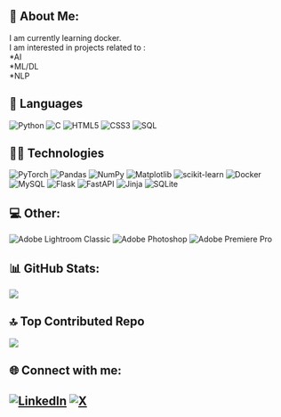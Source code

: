 
## 💫 About Me:
I am currently learning docker.<br>I am interested  in projects related to :<br>*AI<br>*ML/DL<br>*NLP


## 📖 Languages

![Python](https://img.shields.io/badge/-Python-000?&logo=Python)
![C](https://img.shields.io/badge/-C-000?&logo=C)
![HTML5](https://img.shields.io/badge/-html5-000?&logo=html5&logoColor=00599C)
![CSS3](https://img.shields.io/badge/-css3-000?&logo=css3)
![SQL](https://img.shields.io/badge/-SQL-000?&logo=MySQL)


## 🧑‍💻 Technologies

![PyTorch](https://img.shields.io/badge/-PyTorch-000?&logo=PyTorch)
![Pandas](https://img.shields.io/badge/-pandas-%23150458.svg?&logo=pandas&logoColor=F90)
![NumPy](https://img.shields.io/badge/-numpy-%23013243.svg?&logo=numpy)
![Matplotlib](https://img.shields.io/badge/-Matplotlib-%23ffffff.svg?&logo=Matplotlib)
![scikit-learn](https://img.shields.io/badge/-scikit--learn-%23F7931E.svg?&logo=scikit-learn&logoColor=white)
![Docker](https://img.shields.io/badge/-Docker-000?&logo=Docker)
![MySQL](https://img.shields.io/badge/-mysql-%2300000f.svg?&logo=mysql&logoColor=white) ![Flask](https://img.shields.io/badge/-flask-%23000.svg?&logo=flask&logoColor=white) ![FastAPI](https://img.shields.io/badge/-FastAPI-005571?&logo=fastapi) ![Jinja](https://img.shields.io/badge/-jinja-white.svg?&logo=jinja&logoColor=black) ![SQLite](https://img.shields.io/badge/-sqlite-%2307405e.svg?&logo=sqlite&logoColor=white)

## 💻 Other:

![Adobe Lightroom Classic](https://img.shields.io/badge/Adobe%20Lightroom%20Classic-31A8FF.svg?&logo=Adobe%20Lightroom%20Classic&logoColor=white) ![Adobe Photoshop](https://img.shields.io/badge/adobe%20photoshop-%2331A8FF.svg?&logo=adobe%20photoshop&logoColor=white) ![Adobe Premiere Pro](https://img.shields.io/badge/Adobe%20Premiere%20Pro-9999FF.svg?&logo=Adobe%20Premiere%20Pro&logoColor=white) 

## 📊 GitHub Stats:

![](https://github-readme-streak-stats.herokuapp.com/?user=rahul-maurya11b&theme=radical&hide_border=false)<br/>

## 🔝 Top Contributed Repo
![](https://github-contributor-stats.vercel.app/api?username=rahul-maurya11b&limit=5&theme=radical&combine_all_yearly_contributions=true)

## 🌐 Connect with me:
[![LinkedIn](https://img.shields.io/badge/LinkedIn-%230077B5.svg?logo=linkedin&logoColor=white)](https://linkedin.com/in/rahul-maurya-619680215) [![X](https://img.shields.io/badge/X-black.svg?logo=X&logoColor=white)](https://x.com/rahulmaurya_7) 
---


